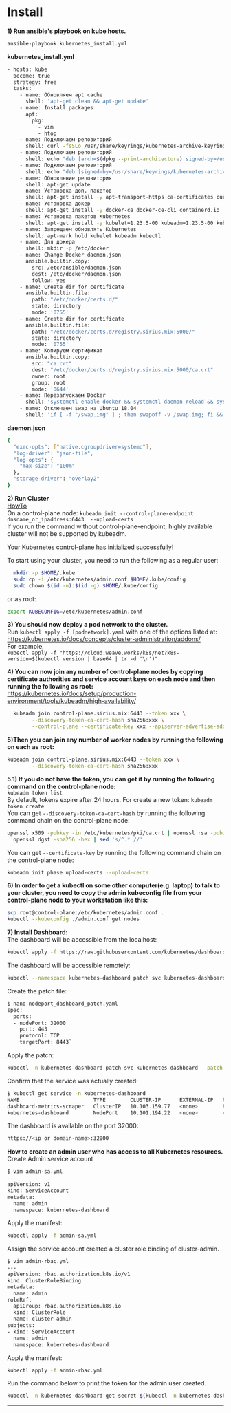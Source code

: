 # Install
**1) Run ansible's playbook on kube hosts.**
``` bash
ansible-playbook kubernetes_install.yml
```
**kubernetes_install.yml**
``` bash
- hosts: kube
  become: true
  strategy: free
  tasks:
    - name: Обновляем apt cache
      shell: 'apt-get clean && apt-get update'
    - name: Install packages
      apt: 
        pkg:
          - vim
          - htop
    - name: Подключаем репозиторий
      shell: curl -fsSLo /usr/share/keyrings/kubernetes-archive-keyring.gpg https://packages.cloud.google.com/apt/doc/apt-key.gpg
    - name: Подключаем репозиторий
      shell: echo "deb [arch=$(dpkg --print-architecture) signed-by=/usr/share/keyrings/docker-archive-keyring.gpg] https://download.docker.com/linux/ubuntu $(lsb_release -cs) stable" | sudo tee /etc/apt/sources.list.d/docker.list > /dev/null
    - name: Подключаем репозиторий
      shell: echo "deb [signed-by=/usr/share/keyrings/kubernetes-archive-keyring.gpg] https://apt.kubernetes.io/ kubernetes-xenial main" | sudo tee /etc/apt/sources.list.d/kubernetes.list
    - name: Обновление репозитория
      shell: apt-get update
    - name: Установка доп. пакетов
      shell: apt-get install -y apt-transport-https ca-certificates curl gnupg lsb-release
    - name: Установка докер
      shell: apt-get install -y docker-ce docker-ce-cli containerd.io
    - name: Установка пакетов Kubernetes
      shell: apt-get install -y kubelet=1.23.5-00 kubeadm=1.23.5-00 kubectl=1.23.5-00 --allow-change-held-packages
    - name: Запрещаем обновлять Kubernetes
      shell: apt-mark hold kubelet kubeadm kubectl
    - name: Для докера
      shell: mkdir -p /etc/docker
    - name: Change Docker daemon.json
      ansible.builtin.copy:
        src: /etc/ansible/daemon.json
        dest: /etc/docker/daemon.json
        follow: yes
    - name: Create dir for certificate
      ansible.builtin.file:
        path: "/etc/docker/certs.d/"
        state: directory
        mode: '0755'
    - name: Create dir for certificate
      ansible.builtin.file:
        path: "/etc/docker/certs.d/registry.sirius.mix:5000/"
        state: directory
        mode: '0755'
    - name: Копируем сертификат
      ansible.builtin.copy:
        src: "ca.crt"
        dest: "/etc/docker/certs.d/registry.sirius.mix:5000/ca.crt"
        owner: root
        group: root
        mode: '0644'
    - name: Перезапускаем Docker
      shell: 'systemctl enable docker && systemctl daemon-reload && systemctl restart docker'
    - name: Отключаем swap на Ubuntu 18.04
      shell: 'if [ -f "/swap.img" ] ; then swapoff -v /swap.img; fi && sed -i /swap/d /etc/fstab && if [ -f "/swap.img" ] ; then rm /swap.img; fi'
```
**daemon.json**
``` bash
{ 
  "exec-opts": ["native.cgroupdriver=systemd"],  
  "log-driver": "json-file",  
  "log-opts": {  
    "max-size": "100m"  
  },  
  "storage-driver": "overlay2"  
}  
```

**2) Run Cluster**\
[HowTo](https://kubernetes.io/docs/setup/production-environment/tools/kubeadm/create-cluster-kubeadm/)  
On a control-plane node:
`kubeadm init --control-plane-endpoint dnsname_or_ipaddress:6443  --upload-certs`  
If you run the command without control-plane-endpoint, highly available cluster will not be supported by kubeadm.  

Your Kubernetes control-plane has initialized successfully!

To start using your cluster, you need to run the following as a regular user:
``` bash
  mkdir -p $HOME/.kube  
  sudo cp -i /etc/kubernetes/admin.conf $HOME/.kube/config  
  sudo chown $(id -u):$(id -g) $HOME/.kube/config  
```
or as root:
``` bash
export KUBECONFIG=/etc/kubernetes/admin.conf

```

**3) You should now deploy a pod network to the cluster.**  
Run `kubectl apply -f [podnetwork].yaml` with one of the options listed at:  
https://kubernetes.io/docs/concepts/cluster-administration/addons/  
For example,  
`kubectl apply -f "https://cloud.weave.works/k8s/net?k8s-version=$(kubectl version | base64 | tr -d '\n')"`

**4) You can now join any number of control-plane nodes by copying certificate authorities
and service account keys on each node and then running the following as root:**  
https://kubernetes.io/docs/setup/production-environment/tools/kubeadm/high-availability/
``` bash
  kubeadm join control-plane.sirius.mix:6443 --token xxx \
        --discovery-token-ca-cert-hash sha256:xxx \
        --control-plane --certificate-key xxx --apiserver-advertise-address <local_ip_which will_be_listen>
```
**5)Then you can join any number of worker nodes by running the following on each as root:**  
``` bash
kubeadm join control-plane.sirius.mix:6443 --token xxx \
        --discovery-token-ca-cert-hash sha256:xxx 
```  
**5.1) If you do not have the token, you can get it by running the following command on the control-plane node:**  
`kubeadm token list`  
By default, tokens expire after 24 hours. For create a new token: `kubeadm token create`  
You can get `--discovery-token-ca-cert-hash` by running the following command chain on the control-plane node:  
``` bash 
openssl x509 -pubkey -in /etc/kubernetes/pki/ca.crt | openssl rsa -pubin -outform der 2>/dev/null | \
  openssl dgst -sha256 -hex | sed 's/^.* //'
```
You can get `--certificate-key` by running the following command chain on the control-plane node:  
``` bash 
kubeadm init phase upload-certs --upload-certs
```
**6) In order to get a kubectl on some other computer(e.g. laptop) to talk to your cluster, you need to copy the admin kubeconfig file
from your control-plane node to your workstation like this:**  
``` bash
scp root@control-plane:/etc/kubernetes/admin.conf .
kubectl --kubeconfig ./admin.conf get nodes

```
**7) Install Dashboard:**  
The dashboard will be accessible from the localhost:
``` bash
kubectl apply -f https://raw.githubusercontent.com/kubernetes/dashboard/master/aio/deploy/recommended.yaml  
```
The dashboard will be accessible remotely:  
``` bash
kubectl --namespace kubernetes-dashboard patch svc kubernetes-dashboard -p '{"spec": {"type": "NodePort"}}'`  
```
Create the patch file:  
``` bash
$ nano nodeport_dashboard_patch.yaml
spec:
  ports:
  - nodePort: 32000
    port: 443
    protocol: TCP
    targetPort: 8443`
```
Apply the patch:
``` bash
kubectl -n kubernetes-dashboard patch svc kubernetes-dashboard --patch "$(cat nodeport_dashboard_patch.yaml)"  
```
Confirm thet the service was actually created:
``` bash
$ kubectl get service -n kubernetes-dashboard  
NAME                        TYPE        CLUSTER-IP      EXTERNAL-IP   PORT(S)         AGE
dashboard-metrics-scraper   ClusterIP   10.103.159.77   <none>        8000/TCP        8m40s
kubernetes-dashboard        NodePort    10.101.194.22   <none>        443:32000/TCP   8m40s
```
The dashboard is available on the port 32000:
``` bash
https://<ip or domain-name>:32000
```
**How to create an admin user who has access to all Kubernetes resources.**  
Create Admin service account
``` bash
$ vim admin-sa.yml
---
apiVersion: v1
kind: ServiceAccount
metadata:
  name: admin
  namespace: kubernetes-dashboard
```
Apply the manifest:  
``` bash
kubectl apply -f admin-sa.yml
```
Assign the service account created a cluster role binding of cluster-admin.  
``` bash
$ vim admin-rbac.yml
---
apiVersion: rbac.authorization.k8s.io/v1
kind: ClusterRoleBinding
metadata:
  name: admin
roleRef:
  apiGroup: rbac.authorization.k8s.io
  kind: ClusterRole
  name: cluster-admin
subjects:
- kind: ServiceAccount
  name: admin
  namespace: kubernetes-dashboard
```
Apply the manifest:  
``` bash
kubectl apply -f admin-rbac.yml
```
Run the command below to print the token for the admin user created.
``` bash
kubectl -n kubernetes-dashboard get secret $(kubectl -n kubernetes-dashboard get sa/admin -o jsonpath="{.secrets[0].name}") -o go-template="{{.data.token | base64decode}}"
```
***

